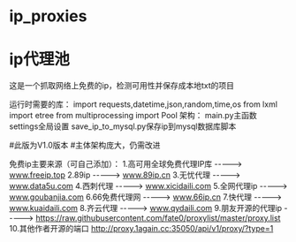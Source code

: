 # ip_proxies
# ip代理池

这是一个抓取网络上免费的ip，检测可用性并保存成本地txt的项目

运行时需要的库：
 import requests,datetime,json,random,time,os
 from lxml import etree
 from multiprocessing import Pool
架构：
 main.py主函数
 settings全局设置
 save_ip_to_mysql.py保存ip到mysql数据库脚本
 
#此版为V1.0版本
#主体架构庞大，仍需改进

免费ip主要来源（可自己添加）：
 1.高可用全球免费代理IP库 -----> www.freeip.top
 2.89ip -----> www.89ip.cn
 3.无忧代理 -----> www.data5u.com
 4.西刺代理 -----> www.xicidaili.com
 5.全网代理ip -----> www.goubanjia.com
 6.66免费代理网 -----> www.66ip.cn
 7.快代理 -----> www.kuaidaili.com
 8.齐云代理 -----> www.qydaili.com
 9.朋友开源的代理ip -----> https://raw.githubusercontent.com/fate0/proxylist/master/proxy.list
 10.其他作者开源的端口 http://proxy.1again.cc:35050/api/v1/proxy/?type=1
